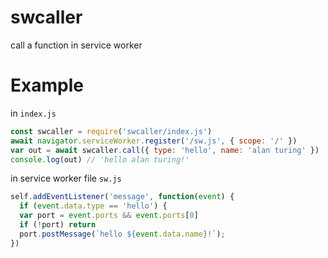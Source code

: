 # swcaller
call a function in service worker

# Example
in `index.js`
```js
const swcaller = require('swcaller/index.js')
await navigator.serviceWorker.register('/sw.js', { scope: '/' })
var out = await swcaller.call({ type: 'hello', name: 'alan turing' })
console.log(out) // 'hello alan turing!'
```

in service worker file `sw.js`

```js
self.addEventListener('message', function(event) {
  if (event.data.type == 'hello') {
  var port = event.ports && event.ports[0]
  if (!port) return
  port.postMessage(`hello ${event.data.name}!`);
})
```
